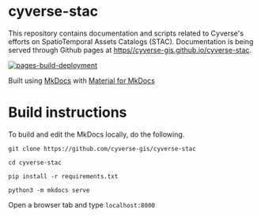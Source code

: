 # cyverse-stac

This repository contains documentation and scripts related to Cyverse's efforts on SpatioTemporal Assets Catalogs (STAC). Documentation is being served through Github pages at
 [https//cyverse-gis.github.io/cyverse-stac](https://cyverse-gis.github.io/cyverse-stac).

[![pages-build-deployment](https://github.com/cyverse-gis/cyverse-stac/actions/workflows/pages/pages-build-deployment/badge.svg)](https://github.com/cyverse-gis/cyverse-stac/actions/workflows/pages/pages-build-deployment)

Built using [MkDocs](https://www.mkdocs.org/) with [Material for MkDocs](https://squidfunk.github.io/mkdocs-material/) 

# Build instructions
To build and edit the MkDocs locally, do the following. 
```
git clone https://github.com/cyverse-gis/cyverse-stac

cd cyverse-stac

pip install -r requirements.txt

python3 -m mkdocs serve
```
Open a browser tab and type `localhost:8000`
